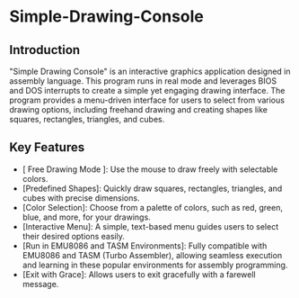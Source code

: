 # Simple-Drawing-Console
## Introduction
"Simple Drawing Console" is an interactive graphics application designed in assembly language. This program runs in real mode and leverages BIOS and DOS interrupts to create a simple yet engaging drawing interface. The program provides a menu-driven interface for users to select from various drawing options, including freehand drawing and creating shapes like squares, rectangles, triangles, and cubes.

## Key Features

- [ Free Drawing Mode ]: Use the mouse to draw freely with selectable colors.
- [Predefined Shapes]: Quickly draw squares, rectangles, triangles, and cubes with precise dimensions.
- [Color Selection]: Choose from a palette of colors, such as red, green, blue, and more, for your drawings.
- [Interactive Menu]: A simple, text-based menu guides users to select their desired options easily.
- [Run in EMU8086 and TASM Environments]: Fully compatible with EMU8086 and TASM (Turbo Assembler), allowing seamless execution and learning in these popular environments for assembly programming.
- [Exit with Grace]: Allows users to exit gracefully with a farewell message.
